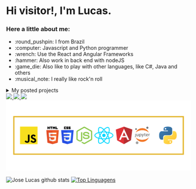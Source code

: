 <h1>Hi visitor!, I'm Lucas.</h1>

<h3>Here a little about me:</h3>
<ul>
  <li> :round_pushpin: I from Brazil</li>
  <li> :computer: Javascript and Python programmer</li>
  <li> :wrench: Use the React and Angular Frameworks</li>
  <li> :hammer: Also work in back end with nodeJS</li>
  <li> :game_die: Also like to play with other languages, like C#, Java and others</li>
  <li> :musical_note: I really like rock'n roll </li>
</ul>

<details>
  <summary>My posted projects</summary>
  
  [Tic Tac Toe](https://joselucasapp.github.io/Tic-tac-toe-game/)<br>
  [Currency prices against the BRL](https://brl-currency-converter.vercel.app/)
</details>

  <a href="https://www.linkedin.com/in/jos%C3%A9-lucas-freitas-8ba524150/">
    <img src="https://img.shields.io/badge/Profile-LinkedIn-white.svg?colorA=#0000FF&colorB=2E2EFE&style=for-the-badge"/>
  </a>
  <a href="https://www.instagram.com/jlucasgf/?hl=pt-br">
    <img src="https://img.shields.io/badge/Profile-Instagram-white.svg?colorA=#A901DB&colorB=DF01D7&style=for-the-badge"/>
  </a>
  <a href="https://repl.it/@JoseLucasapp">
    <img src="https://img.shields.io/badge/Profile-Repl.it-white.svg?colorA=#000000&colorB=0000FF&style=for-the-badge"/>
  </a>
  
<img src='languages.png'/>

![Jose Lucas github stats](https://github-readme-stats.vercel.app/api?username=joselucasapp&show_icons=true&theme=radical&count_private=true)
[![Top Linguagens](https://github-readme-stats.vercel.app/api/top-langs/?username=joselucasapp&layout=compact&custom_title=JoseLucasapp+languages&langs_count=8)](https://github.com/anuraghazra/github-readme-stats)

<!--
**JoseLucasapp/JoseLucasapp** is a ✨ _special_ ✨ repository because its `README.md` (this file) appears on your GitHub profile.

Here are some ideas to get you started:

- 🔭 I’m currently working on ...
- 🌱 I’m currently learning ...
- 👯 I’m looking to collaborate on ...
- 🤔 I’m looking for help with ...
- 💬 Ask me about ...
- 📫 How to reach me: ...
- 😄 Pronouns: ...
- ⚡ Fun fact: ...
-->
